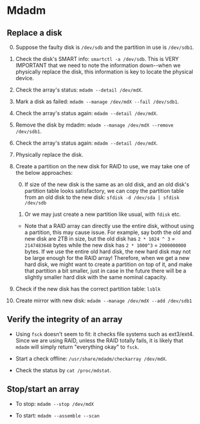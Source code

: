 # Mdadm

## Replace a disk

0. Suppose the faulty disk is `/dev/sdb` and the partition in use is `/dev/sdb1`.

0. Check the disk's SMART info: `smartctl -a /dev/sdb`. This is VERY IMPORTANT that we need to note the information
down--when we physically replace the disk, this information is key to locate the physical device.

0. Check the array's status: `mdadm --detail /dev/mdX`.

0. Mark a disk as failed: `mdadm --manage /dev/mdX --fail /dev/sdb1`.

0. Check the array's status again: `mdadm --detail /dev/mdX`.

0. Remove the disk by mdadm: `mdadm --manage /dev/mdX --remove /dev/sdb1`.

0. Check the array's status again: `mdadm --detail /dev/mdX`.

0. Physically replace the disk.

0. Create a partition on the new disk for RAID to use, we may take one of the 
below approaches:

    0. If size of the new disk is the same as an old disk, and an old disk's
    partition table looks satisfactory, we can copy the partition table from
    an old disk to the new disk: `sfdisk -d /dev/sda | sfdisk /dev/sdb`

    0. Or we may just create a new partition like usual, with `fdisk` etc.

    * Note that a RAID array can directly use the entire disk, without using
    a partition, this may cause issue. For example, say both the old and new
    disk are 2TB in size, but the old disk has `2 * 1024 ^ 3` = `2147483648`
    bytes while the new disk has `2 * 1000^3` = `2000000000` bytes. If we
    use the entire old hard disk, the new hard disk may not be large enough for
    the RAID array! Therefore, when we get a new hard disk, we might want to
    create a partition on top of it, and make that partition a bit smaller,
    just in case in the future there will be a slightly smaller hard disk
    with the same nominal capacity.

0. Check if the new disk has the correct partition table: `lsblk`

0. Create mirror with new disk: `mdadm --manage /dev/mdX --add /dev/sdb1`


## Verify the integrity of an array

* Using `fsck` doesn't seem to fit: it checks file systems such as ext3/ext4. Since we are using RAID, unless the RAID
totally fails, it is likely that `mdadm` will simply return "everything okay" to `fsck`.

* Start a check offline: `/usr/share/mdadm/checkarray /dev/mdX`.

* Check the status by `cat /proc/mdstat`.

## Stop/start an array

* To stop: `mdadm --stop /dev/mdX`

* To start: `mdadm --assemble --scan`